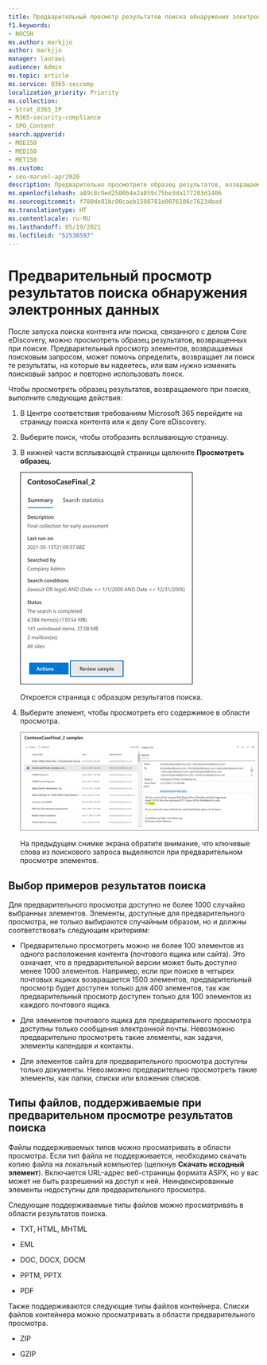 ```yaml
---
title: Предварительный просмотр результатов поиска обнаружения электронных данных
f1.keywords:
- NOCSH
ms.author: markjjo
author: markjjo
manager: laurawi
audience: Admin
ms.topic: article
ms.service: O365-seccomp
localization_priority: Priority
ms.collection:
- Strat_O365_IP
- M365-security-compliance
- SPO_Content
search.appverid:
- MOE150
- MED150
- MET150
ms.custom:
- seo-marvel-apr2020
description: Предварительно просмотрите образец результатов, возвращаемых поиском контента или поиском Core eDiscovery в Центре соответствия требованиям Microsoft 365.
ms.openlocfilehash: a89c8c9ed2500b4e2a859c75be3da177203d1406
ms.sourcegitcommit: f780de91bc00caeb1598781e0076106c76234bad
ms.translationtype: HT
ms.contentlocale: ru-RU
ms.lasthandoff: 05/19/2021
ms.locfileid: "52538597"
---
```

# <a name="preview-ediscovery-search-results"></a>Предварительный просмотр результатов поиска обнаружения электронных данных

После запуска поиска контента или поиска, связанного с делом Core eDiscovery, можно просмотреть образец результатов, возвращенных при поиске. Предварительный просмотр элементов, возвращаемых поисковым запросом, может помочь определить, возвращает ли поиск те результаты, на которые вы надеетесь, или вам нужно изменить поисковый запрос и повторно использовать поиск.

Чтобы просмотреть образец результатов, возвращаемого при поиске, выполните следующие действия:

1. В Центре соответствия требованиям Microsoft 365 перейдите на страницу поиска контента или к делу Core eDiscovery.

2. Выберите поиск, чтобы отобразить всплывающую страницу.

3. В нижней части всплывающей страницы щелкните **Просмотреть образец**.

   ![Чтобы просмотреть результаты, нажмите кнопку "Обзор" на всплывающей странице](../media/PreviewSearchResults1.png)

   Откроется страница с образцом результатов поиска.

4. Выберите элемент, чтобы просмотреть его содержимое в области просмотра.

   ![Предварительный просмотр элементов в области чтения](../media/PreviewSearchResults2.png)

   На предыдущем снимке экрана обратите внимание, что ключевые слова из поискового запроса выделяются при предварительном просмотре элементов.

## <a name="how-the-search-result-samples-are-selected"></a>Выбор примеров результатов поиска

Для предварительного просмотра доступно не более 1000 случайно выбранных элементов. Элементы, доступные для предварительного просмотра, не только выбираются случайным образом, но и должны соответствовать следующим критериям:

- Предварительно просмотреть можно не более 100 элементов из одного расположения контента (почтового ящика или сайта). Это означает, что в предварительной версии может быть доступно менее 1000 элементов. Например, если при поиске в четырех почтовых ящиках возвращается 1500 элементов, предварительный просмотр будет доступен только для 400 элементов, так как предварительный просмотр доступен только для 100 элементов из каждого почтового ящика.

- Для элементов почтового ящика для предварительного просмотра доступны только сообщения электронной почты. Невозможно предварительно просмотреть такие элементы, как задачи, элементы календаря и контакты.

- Для элементов сайта для предварительного просмотра доступны только документы. Невозможно предварительно просмотреть такие элементы, как папки, списки или вложения списков.

## <a name="file-types-supported-when-previewing-search-results"></a>Типы файлов, поддерживаемые при предварительном просмотре результатов поиска

Файлы поддерживаемых типов можно просматривать в области просмотра. Если тип файла не поддерживается, необходимо скачать копию файла на локальный компьютер (щелкнув **Скачать исходный элемент**). Включается URL-адрес веб-страницы формата ASPX, но у вас может не быть разрешений на доступ к ней. Неиндексированные элементы недоступны для предварительного просмотра.

Следующие поддерживаемые типы файлов можно просматривать в области результатов поиска.
  
- TXT, HTML, MHTML

- EML

- DOC, DOCX, DOCM

- PPTM, PPTX

- PDF

Также поддерживаются следующие типы файлов контейнера. Списки файлов контейнера можно просматривать в области предварительного просмотра.
  
- ZIP

- GZIP